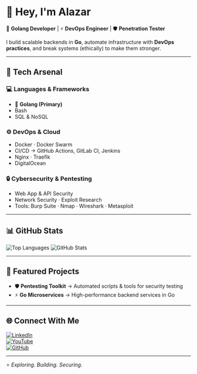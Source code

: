 # 👋 Hey, I'm Alazar  

🚀 **Golang Developer** | ⚡ **DevOps Engineer** | 🛡️ **Penetration Tester**  

I build scalable backends in **Go**, automate infrastructure with **DevOps practices**, and break systems (ethically) to make them stronger.  

---

## 🔧 Tech Arsenal  

### 💻 Languages & Frameworks  
- 🐹 **Golang (Primary)**  
- Bash  
- SQL & NoSQL  

### ⚙️ DevOps & Cloud  
- Docker · Docker Swarm  
- CI/CD → GitHub Actions, GitLab CI, Jenkins  
- Nginx · Traefik  
- DigitalOcean  

### 🔒 Cybersecurity & Pentesting  
- Web App & API Security  
- Network Security · Exploit Research  
- Tools: Burp Suite · Nmap · Wireshark · Metasploit  

---

## 📊 GitHub Stats  
![Top Languages](https://github-readme-stats.vercel.app/api/top-langs/?username=alazarbeyenenew2&layout=compact&theme=tokyonight)      ![GitHub Stats](https://github-readme-stats.vercel.app/api?username=alazarbeyenenew2&show_icons=true&theme=tokyonight) 

---

## 🚀 Featured Projects  
- 🛡️ **Pentesting Toolkit** → Automated scripts & tools for security testing  
- ⚡ **Go Microservices** → High-performance backend services in Go  
 

---

## 🌐 Connect With Me  

[![LinkedIn](https://img.shields.io/badge/LinkedIn-0A66C2?style=for-the-badge&logo=linkedin&logoColor=white)](https://linkedin.com/in/alazarbeyene)  
[![YouTube](https://img.shields.io/badge/YouTube-FF0000?style=for-the-badge&logo=youtube&logoColor=white)](https://youtube.com/@ethiohacking)  
[![GitHub](https://img.shields.io/badge/GitHub-171515?style=for-the-badge&logo=github&logoColor=white)](https://github.com/alazarbeyenenew2)  

---

⭐ *Exploring. Building. Securing.*  
